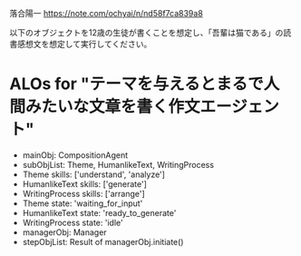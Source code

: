 落合陽一
https://note.com/ochyai/n/nd58f7ca839a8

以下のオブジェクトを12歳の生徒が書くことを想定し、「吾輩は猫である」の読書感想文を想定して実行してください。
# ALOs for "テーマを与えるとまるで人間みたいな文章を書く作文エージェント"
- mainObj: CompositionAgent
- subObjList: Theme, HumanlikeText, WritingProcess
- Theme skills: ['understand', 'analyze']
- HumanlikeText skills: ['generate']
- WritingProcess skills: ['arrange']
- Theme state: 'waiting_for_input'
- HumanlikeText state: 'ready_to_generate'
- WritingProcess state: 'idle'
- managerObj: Manager
- stepObjList: Result of managerObj.initiate()
